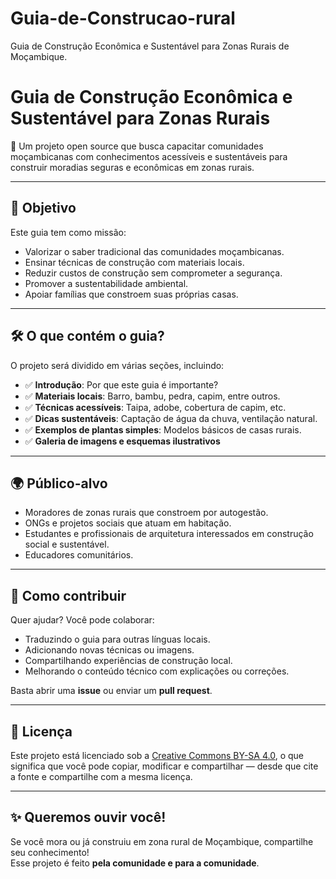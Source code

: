 # Guia-de-Construcao-rural
Guia de Construção Econômica e Sustentável para Zonas Rurais de Moçambique.
# Guia de Construção Econômica e Sustentável para Zonas Rurais

🌿 Um projeto open source que busca capacitar comunidades moçambicanas com conhecimentos acessíveis e sustentáveis para construir moradias seguras e econômicas em zonas rurais.

---

## 📌 Objetivo

Este guia tem como missão:

- Valorizar o saber tradicional das comunidades moçambicanas.
- Ensinar técnicas de construção com materiais locais.
- Reduzir custos de construção sem comprometer a segurança.
- Promover a sustentabilidade ambiental.
- Apoiar famílias que constroem suas próprias casas.

---

## 🛠️ O que contém o guia?

O projeto será dividido em várias seções, incluindo:

- ✅ **Introdução**: Por que este guia é importante?
- ✅ **Materiais locais**: Barro, bambu, pedra, capim, entre outros.
- ✅ **Técnicas acessíveis**: Taipa, adobe, cobertura de capim, etc.
- ✅ **Dicas sustentáveis**: Captação de água da chuva, ventilação natural.
- ✅ **Exemplos de plantas simples**: Modelos básicos de casas rurais.
- ✅ **Galeria de imagens e esquemas ilustrativos**

---

## 🌍 Público-alvo

- Moradores de zonas rurais que constroem por autogestão.
- ONGs e projetos sociais que atuam em habitação.
- Estudantes e profissionais de arquitetura interessados em construção social e sustentável.
- Educadores comunitários.

---

## 🤝 Como contribuir

Quer ajudar? Você pode colaborar:

- Traduzindo o guia para outras línguas locais.
- Adicionando novas técnicas ou imagens.
- Compartilhando experiências de construção local.
- Melhorando o conteúdo técnico com explicações ou correções.

Basta abrir uma **issue** ou enviar um **pull request**.

---

## 📖 Licença

Este projeto está licenciado sob a [Creative Commons BY-SA 4.0](https://creativecommons.org/licenses/by-sa/4.0/), o que significa que você pode copiar, modificar e compartilhar — desde que cite a fonte e compartilhe com a mesma licença.

---

## ✨ Queremos ouvir você!

Se você mora ou já construiu em zona rural de Moçambique, compartilhe seu conhecimento!  
Esse projeto é feito **pela comunidade e para a comunidade**.

